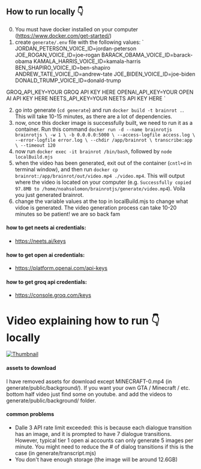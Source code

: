 ## How to run locally 👇

0. You must have docker installed on your computer (https://www.docker.com/get-started/)
1. create `generate/.env` file with the following values:
   `
   JORDAN_PETERSON_VOICE_ID=jordan-peterson
   JOE_ROGAN_VOICE_ID=joe-rogan
   BARACK_OBAMA_VOICE_ID=barack-obama
   KAMALA_HARRIS_VOICE_ID=kamala-harris
   BEN_SHAPIRO_VOICE_ID=ben-shapiro
   ANDREW_TATE_VOICE_ID=andrew-tate
   JOE_BIDEN_VOICE_ID=joe-biden
   DONALD_TRUMP_VOICE_ID=donald-trump

GROQ_API_KEY=YOUR GROQ API KEY HERE
OPENAI_API_KEY=YOUR OPEN AI API KEY HERE
NEETS_API_KEY=YOUR NEETS API KEY HERE
`

2. go into generate (`cd generate`) and run `docker build -t brainrot .`. This will take 10-15 minutes, as there are a lot of dependencies.
3. now, once this docker image is successfully built, we need to run it as a container. Run this command `docker run -d --name brainrotjs brainrotjs \
-w 1 \
-b 0.0.0.0:5000 \
--access-logfile access.log \
--error-logfile error.log \
--chdir /app/brainrot \
transcribe:app \
--timeout 120`
4. now run `docker exec -it brainrot /bin/bash`, followed by `node localBuild.mjs`
5. when the video has been generated, exit out of the container (`cntl+d` in terminal window), and then run `docker cp brainrot:/app/brainrot/out/video.mp4 ./video.mp4`. This will output where the video is located on your computer (e.g. `Successfully copied 97.8MB to /home/noahsolomon/brainrotjs/generate/video.mp4`). Voila you just generated brainrot.
6. change the variable values at the top in localBuild.mjs to change what vidoe is generated. The video generation process can take 10-20 minutes so be patient! we are so back fam

#### how to get neets ai credentials:

- https://neets.ai/keys

#### how to get open ai credentials:

- https://platform.openai.com/api-keys

#### how to get groq api credentials:

- https://console.groq.com/keys

<h1>Video explaining how to run 👇 locally</h1>

[![Thumbnail](https://github.com/noahgsolomon/brainrot.js/assets/111200060/edab5792-6c04-4355-8e89-dc61ad16cbdf)](https://www.youtube.com/watch?v=-Ff0xG1eNjw)

#### assets to download

I have removed assets for download except MINECRAFT-0.mp4 (in generate/public/background/). If you want your own GTA / Minecraft / etc. bottom half video just find some on youtube. and add the videos to generate/public/background/ folder.

#### common problems

- Dalle 3 API rate limit exceeded: this is because each dialogue transition has an image, and it is prompted to have 7 dialogue transitions. However, typical tier 1 open ai accounts can only generate 5 images per minute. You might need to reduce the # of dialog transitions if this is the case (in generate/transcript.mjs)
- You don't have enough storage (the image will be around 12.6GB)
